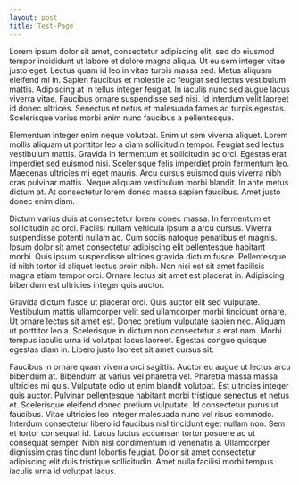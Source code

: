 ```yaml
---
layout: post
title: Test-Page
---
```


Lorem ipsum dolor sit amet, consectetur adipiscing elit, sed do eiusmod tempor incididunt ut labore et dolore magna aliqua. Ut eu sem integer vitae justo eget. Lectus quam id leo in vitae turpis massa sed. Metus aliquam eleifend mi in. Sapien faucibus et molestie ac feugiat sed lectus vestibulum mattis. Adipiscing at in tellus integer feugiat. In iaculis nunc sed augue lacus viverra vitae. Faucibus ornare suspendisse sed nisi. Id interdum velit laoreet id donec ultrices. Senectus et netus et malesuada fames ac turpis egestas. Scelerisque varius morbi enim nunc faucibus a pellentesque.

Elementum integer enim neque volutpat. Enim ut sem viverra aliquet. Lorem mollis aliquam ut porttitor leo a diam sollicitudin tempor. Feugiat sed lectus vestibulum mattis. Gravida in fermentum et sollicitudin ac orci. Egestas erat imperdiet sed euismod nisi. Scelerisque felis imperdiet proin fermentum leo. Maecenas ultricies mi eget mauris. Arcu cursus euismod quis viverra nibh cras pulvinar mattis. Neque aliquam vestibulum morbi blandit. In ante metus dictum at. At consectetur lorem donec massa sapien faucibus. Amet justo donec enim diam.

Dictum varius duis at consectetur lorem donec massa. In fermentum et sollicitudin ac orci. Facilisi nullam vehicula ipsum a arcu cursus. Viverra suspendisse potenti nullam ac. Cum sociis natoque penatibus et magnis. Ipsum dolor sit amet consectetur adipiscing elit pellentesque habitant morbi. Quis ipsum suspendisse ultrices gravida dictum fusce. Pellentesque id nibh tortor id aliquet lectus proin nibh. Non nisi est sit amet facilisis magna etiam tempor orci. Ornare lectus sit amet est placerat in. Adipiscing bibendum est ultricies integer quis auctor.

Gravida dictum fusce ut placerat orci. Quis auctor elit sed vulputate. Vestibulum mattis ullamcorper velit sed ullamcorper morbi tincidunt ornare. Ut ornare lectus sit amet est. Donec pretium vulputate sapien nec. Aliquam ut porttitor leo a. Scelerisque in dictum non consectetur a erat nam. Morbi tempus iaculis urna id volutpat lacus laoreet. Egestas congue quisque egestas diam in. Libero justo laoreet sit amet cursus sit.

Faucibus in ornare quam viverra orci sagittis. Auctor eu augue ut lectus arcu bibendum at. Bibendum at varius vel pharetra vel. Pharetra massa massa ultricies mi quis. Vulputate odio ut enim blandit volutpat. Est ultricies integer quis auctor. Pulvinar pellentesque habitant morbi tristique senectus et netus et. Scelerisque eleifend donec pretium vulputate. Id consectetur purus ut faucibus. Vitae ultricies leo integer malesuada nunc vel risus commodo. Interdum consectetur libero id faucibus nisl tincidunt eget nullam non. Sem et tortor consequat id. Lacus luctus accumsan tortor posuere ac ut consequat semper. Nibh nisl condimentum id venenatis a. Ullamcorper dignissim cras tincidunt lobortis feugiat. Dolor sit amet consectetur adipiscing elit duis tristique sollicitudin. Amet nulla facilisi morbi tempus iaculis urna id volutpat lacus.
